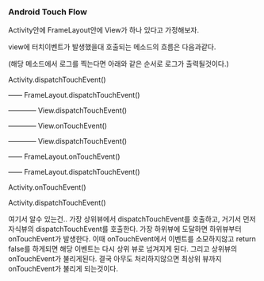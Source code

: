 ### Android Touch Flow

Activity안에 FrameLayout안에 View가 하나 있다고 가정해보자.

view에 터치이벤트가 발생했을대 호출되는 메소드의 흐름은 다음과같다.

(해당 메소드에서 로그를 찍는다면 아래와 같은 순서로 로그가 출력될것이다.)



Activity.dispatchTouchEvent()

—— FrameLayout.dispatchTouchEvent()

———— View.dispatchTouchEvent()

———— View.onTouchEvent()

———— View.dispatchTouchEvent()

—— FrameLayout.onTouchEvent()

—— FrameLayout.dispatchTouchEvent()

Activity.onTouchEvent()

Activity.dispatchTouchEvent()



여기서 알수 있는건.. 가장 상위뷰에서 dispatchTouchEvent를 호출하고, 거기서 먼저 자식뷰의 dispatchTouchEvent를 호출한다. 가장 하위뷰에 도달하면 하위뷰부터 onTouchEvent가 발생한다. 이때 onTouchEvent에서 이벤트를 소모하지않고 return false를 하게되면 해당 이벤트는 다시 상위 뷰로 넘겨지게 된다. 그리고 상위뷰의 onTouchEvent가 불리게된다. 결국 아무도 처리하지않으면 최상위 뷰까지 onTouchEvent가 불리게 되는것이다.





